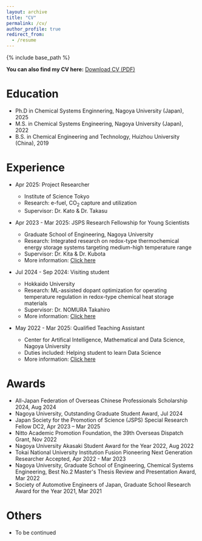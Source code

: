 ```yaml
---
layout: archive
title: "CV"
permalink: /cv/
author_profile: true
redirect_from:
  - /resume
---
```


{% include base_path %}

**You can also find my CV here:** [Download CV (PDF)](/files/cv.pdf)  

Education
======
* Ph.D in Chemical Systems Enginnering, Nagoya University (Japan), 2025
* M.S. in Chemical Systems Engineering, Nagoya University (Japan), 2022
* B.S. in Chemical Engineering and Technology, Huizhou University (China), 2019

Experience
======
* Apr 2025: Project Researcher
  * Institute of Science Tokyo
  * Research: e-fuel, CO<sub>2</sub> capture and utilization
  * Supervisor: Dr. Kato & Dr. Takasu

* Apr 2023 - Mar 2025: JSPS Research Fellowship for Young Scientists
  * Graduate School of Engineering, Nagoya University
  * Research: Integrated research on redox-type thermochemical energy storage systems targeting medium-high temperature range
  * Supervisor: Dr. Kita & Dr. Kubota
  * More information: [Click here](https://kaken.nii.ac.jp/en/grant/KAKENHI-PROJECT-23KJ1071)

* Jul 2024 - Sep 2024: Visiting student
  * Hokkaido University
  * Research: ML-assisted dopant optimization for operating temperature regulation in redox-type chemical heat storage materials
  * Supervisor: Dr. NOMURA Takahiro
  * More information: [Click here](https://www.eng.hokudai.ac.jp/labo/exergy/)

* May 2022 - Mar 2025: Qualified Teaching Assistant
  * Center for Artifical Intelligence, Mathematical and Data Science, Nagoya University
  * Duties included: Helping student to learn Data Science
  * More information: [Click here](https://www.mds.nagoya-u.ac.jp/)

Awards
======
* All-Japan Federation of Overseas Chinese Professionals Scholarship 2024, Aug 2024
* Nagoya University, Outstanding Graduate Student Award, Jul 2024
* Japan Society for the Promotion of Science (JSPS) Special Research Fellow DC2, Apr 2023 – Mar 2025
* Nitto Academic Promotion Foundation, the 39th Overseas Dispatch Grant, Nov 2022
* Nagoya University Akasaki Student Award for the Year 2022, Aug 2022
* Tokai National University Institution Fusion Pioneering Next Generation Researcher Accepted, Apr 2022 - Mar 2023
* Nagoya University, Graduate School of Engineering, Chemical Systems Engineering, Best No.2 Master's Thesis Review and Presentation Award, Mar 2022
* Society of Automotive Engineers of Japan, Graduate School Research Award for the Year 2021, Mar 2021

Others
======
* To be continued
